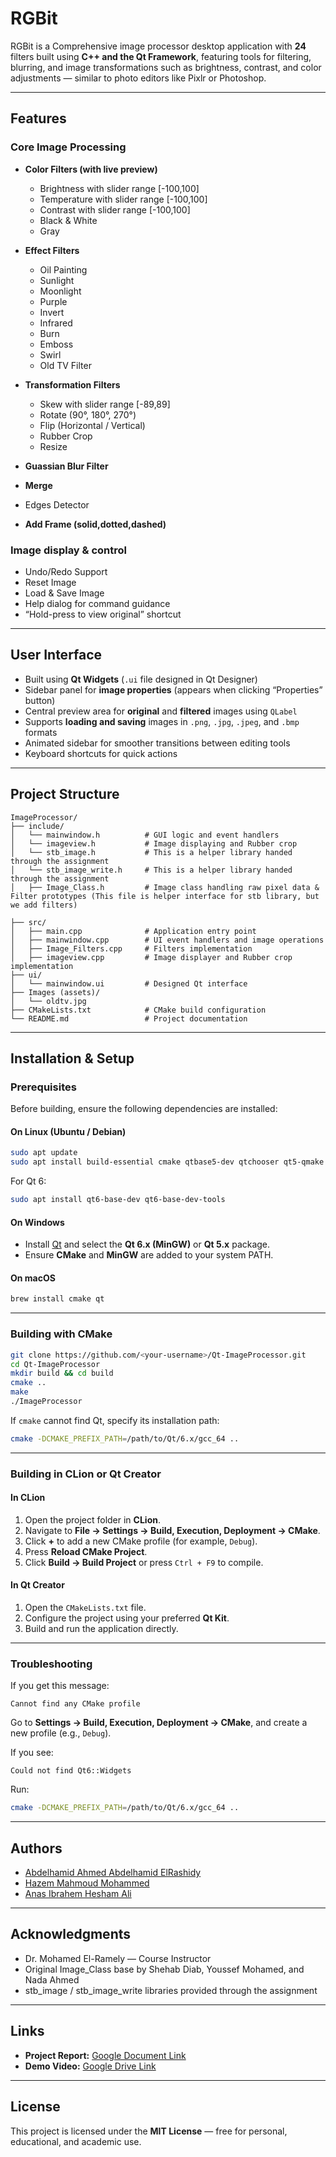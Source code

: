 # RGBit

RGBit is a Comprehensive image processor desktop application with **24** filters built using **C++ and the Qt Framework**, featuring tools for filtering, blurring, and image transformations such as brightness, contrast, and color adjustments — similar to photo editors like Pixlr or Photoshop.

---

## Features

### Core Image Processing

* **Color Filters (with live preview)**

  * Brightness with slider range [-100,100]
  * Temperature with slider range [-100,100]
  * Contrast with slider range [-100,100]
  * Black & White
  * Gray
* **Effect Filters**
  * Oil Painting
  * Sunlight
  * Moonlight
  * Purple
  * Invert
  * Infrared
  * Burn
  * Emboss
  * Swirl
  * Old TV Filter
* **Transformation Filters**
  * Skew with slider range [-89,89]
  * Rotate (90°, 180°, 270°)
  * Flip (Horizontal / Vertical)
  * Rubber Crop
  * Resize
* **Guassian Blur Filter**
* **Merge**
* Edges Detector
* **Add Frame (solid,dotted,dashed)**

### Image display & control
* Undo/Redo Support
* Reset Image
* Load & Save Image
* Help dialog for command guidance
* “Hold-press to view original” shortcut

---

## User Interface

* Built using **Qt Widgets** (`.ui` file designed in Qt Designer)
* Sidebar panel for **image properties** (appears when clicking “Properties” button)
* Central preview area for **original** and **filtered** images using `QLabel`
* Supports **loading and saving** images in `.png`, `.jpg`, `.jpeg`, and `.bmp` formats
* Animated sidebar for smoother transitions between editing tools
* Keyboard shortcuts for quick actions

---

## Project Structure

```
ImageProcessor/
├── include/
│   └── mainwindow.h          # GUI logic and event handlers
│   └── imageview.h           # Image displaying and Rubber crop
│   └── stb_image.h           # This is a helper library handed through the assignment
│   └── stb_image_write.h     # This is a helper library handed through the assignment
│   ├── Image_Class.h         # Image class handling raw pixel data & Filter prototypes (This file is helper interface for stb library, but we add filters)

├── src/
│   ├── main.cpp              # Application entry point
│   ├── mainwindow.cpp        # UI event handlers and image operations
│   ├── Image_Filters.cpp     # Filters implementation 
│   ├── imageview.cpp         # Image displayer and Rubber crop implementation
├── ui/
│   └── mainwindow.ui         # Designed Qt interface
├── Images (assets)/
│   └── oldtv.jpg            
├── CMakeLists.txt            # CMake build configuration
└── README.md                 # Project documentation
```

---

## Installation & Setup

### Prerequisites

Before building, ensure the following dependencies are installed:

#### On Linux (Ubuntu / Debian)

```bash
sudo apt update
sudo apt install build-essential cmake qtbase5-dev qtchooser qt5-qmake qtbase5-dev-tools
```

For Qt 6:

```bash
sudo apt install qt6-base-dev qt6-base-dev-tools
```

#### On Windows

* Install [Qt](https://www.qt.io/download-open-source) and select the **Qt 6.x (MinGW)** or **Qt 5.x** package.
* Ensure **CMake** and **MinGW** are added to your system PATH.

#### On macOS

```bash
brew install cmake qt
```

---

### Building with CMake

```bash
git clone https://github.com/<your-username>/Qt-ImageProcessor.git
cd Qt-ImageProcessor
mkdir build && cd build
cmake ..
make
./ImageProcessor
```

If `cmake` cannot find Qt, specify its installation path:

```bash
cmake -DCMAKE_PREFIX_PATH=/path/to/Qt/6.x/gcc_64 ..
```

---

### Building in CLion or Qt Creator

#### In CLion

1. Open the project folder in **CLion**.
2. Navigate to **File → Settings → Build, Execution, Deployment → CMake**.
3. Click **+** to add a new CMake profile (for example, `Debug`).
4. Press **Reload CMake Project**.
5. Click **Build → Build Project** or press `Ctrl + F9` to compile.

#### In Qt Creator

1. Open the `CMakeLists.txt` file.
2. Configure the project using your preferred **Qt Kit**.
3. Build and run the application directly.

---

### Troubleshooting

If you get this message:

```
Cannot find any CMake profile
```

Go to **Settings → Build, Execution, Deployment → CMake**, and create a new profile (e.g., `Debug`).

If you see:

```
Could not find Qt6::Widgets
```

Run:

```bash
cmake -DCMAKE_PREFIX_PATH=/path/to/Qt/6.x/gcc_64 ..
```

---

## Authors

- [Abdelhamid Ahmed Abdelhamid ElRashidy](https://github.com/Abdelhamid-El-rashidy)
- [Hazem Mahmoud Mohammed](https://github.com/Hazem225)
- [Anas Ibrahem Hesham Ali](https://github.com/anas012201)
---

## Acknowledgments

- Dr. Mohamed El-Ramely — Course Instructor 
- Original Image_Class base by Shehab Diab, Youssef Mohamed, and Nada Ahmed 
- stb_image / stb_image_write libraries provided through the assignment
---

## Links

* **Project Report:** [Google Document Link](https://docs.google.com/document/d/1uPoAtI0X4FZSFgmnABq6FTRaYfOWz46X1Rf8pQi4_94/edit?tab=t.0)
* **Demo Video:** [Google Drive Link](https://drive.google.com/drive/folders/1oabwI5nQSOdJEY3tQPBP4ow-7c4mLNsm?usp=drive_link)

---

## License

This project is licensed under the **MIT License** — free for personal, educational, and academic use.